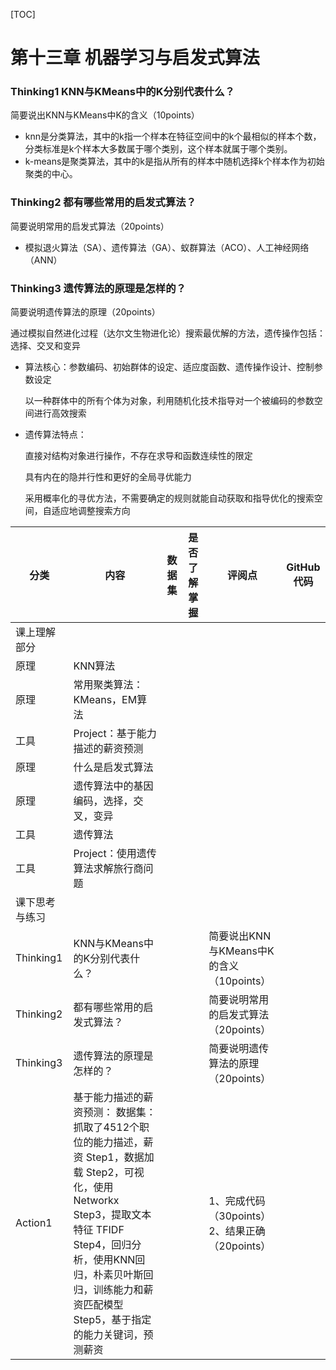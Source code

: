 [TOC]

# 第十三章 机器学习与启发式算法

### Thinking1  KNN与KMeans中的K分别代表什么？      

简要说出KNN与KMeans中K的含义（10points）   

* knn是分类算法，其中的k指一个样本在特征空间中的k个最相似的样本个数，分类标准是k个样本大多数属于哪个类别，这个样本就属于哪个类别。
* k-means是聚类算法，其中的k是指从所有的样本中随机选择k个样本作为初始聚类的中心。

### Thinking2  都有哪些常用的启发式算法？      

简要说明常用的启发式算法（20points）    

* 模拟退火算法（SA）、遗传算法（GA）、蚁群算法（ACO）、人工神经网络（ANN）

### Thinking3  遗传算法的原理是怎样的？      

简要说明遗传算法的原理（20points）  

通过模拟自然进化过程（达尔文生物进化论）搜索最优解的方法，遗传操作包括：选择、交叉和变异

* 算法核心：参数编码、初始群体的设定、适应度函数、遗传操作设计、控制参数设定

  以一种群体中的所有个体为对象，利用随机化技术指导对一个被编码的参数空间进行高效搜索

* 遗传算法特点：

  直接对结构对象进行操作，不存在求导和函数连续性的限定

  具有内在的隐并行性和更好的全局寻优能力

  采用概率化的寻优方法，不需要确定的规则就能自动获取和指导优化的搜索空间，自适应地调整搜索方向

| 分类           | 内容                                                         | 数据集 | 是否了解掌握 | 评阅点                                              | GitHub代码 |
| -------------- | ------------------------------------------------------------ | ------ | ------------ | --------------------------------------------------- | ---------- |
| 课上理解部分   |                                                              |        |              |                                                     |            |
| 原理           | KNN算法                                                      |        |              |                                                     |            |
| 原理           | 常用聚类算法：KMeans，EM算法                                 |        |              |                                                     |            |
| 工具           | Project：基于能力描述的薪资预测                              |        |              |                                                     |            |
| 原理           | 什么是启发式算法                                             |        |              |                                                     |            |
| 原理           | 遗传算法中的基因编码，选择，交叉，变异                       |        |              |                                                     |            |
| 工具           | 遗传算法                                                     |        |              |                                                     |            |
| 工具           | Project：使用遗传算法求解旅行商问题                          |        |              |                                                     |            |
| 课下思考与练习 |                                                              |        |              |                                                     |            |
| Thinking1      | KNN与KMeans中的K分别代表什么？                               |        |              | 简要说出KNN与KMeans中K的含义（10points）            |            |
| Thinking2      | 都有哪些常用的启发式算法？                                   |        |              | 简要说明常用的启发式算法（20points）                |            |
| Thinking3      | 遗传算法的原理是怎样的？                                     |        |              | 简要说明遗传算法的原理（20points）                  |            |
| Action1        | 基于能力描述的薪资预测：     数据集：抓取了4512个职位的能力描述，薪资     Step1，数据加载     Step2，可视化，使用Networkx     Step3，提取文本特征 TFIDF     Step4，回归分析，使用KNN回归，朴素贝叶斯回归，训练能力和薪资匹配模型     Step5，基于指定的能力关键词，预测薪资 |        |              | 1、完成代码（30points）     2、结果正确（20points） |            |